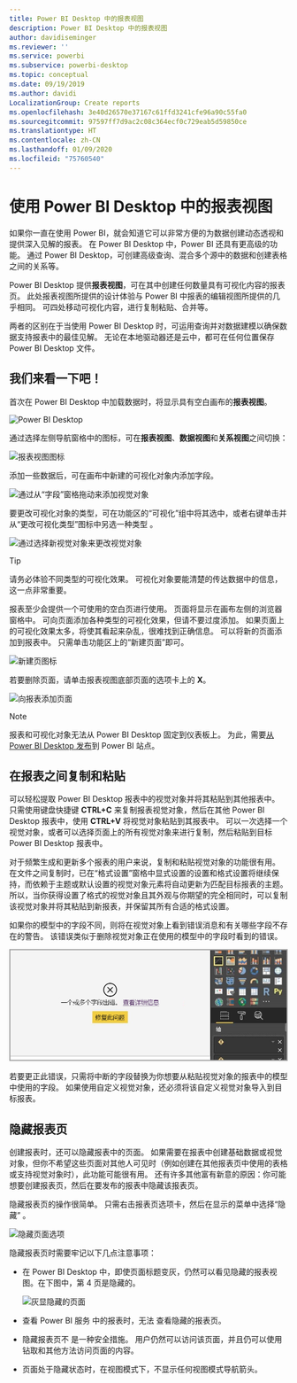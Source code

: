 ```yaml
---
title: Power BI Desktop 中的报表视图
description: Power BI Desktop 中的报表视图
author: davidiseminger
ms.reviewer: ''
ms.service: powerbi
ms.subservice: powerbi-desktop
ms.topic: conceptual
ms.date: 09/19/2019
ms.author: davidi
LocalizationGroup: Create reports
ms.openlocfilehash: 3e40d26570e37167c61ffd3241cfe96a90c55fa0
ms.sourcegitcommit: 97597ff7d9ac2c08c364ecf0c729eab5d59850ce
ms.translationtype: HT
ms.contentlocale: zh-CN
ms.lasthandoff: 01/09/2020
ms.locfileid: "75760540"
---
```

# <a name="work-with-report-view-in-power-bi-desktop"></a>使用 Power BI Desktop 中的报表视图
如果你一直在使用 Power BI，就会知道它可以非常方便的为数据创建动态透视和提供深入见解的报表。 在 Power BI Desktop 中，Power BI 还具有更高级的功能。 通过 Power BI Desktop，可创建高级查询、混合多个源中的数据和创建表格之间的关系等。

Power BI Desktop 提供**报表视图**，可在其中创建任何数量具有可视化内容的报表页。 此处报表视图所提供的设计体验与 Power BI 中报表的编辑视图所提供的几乎相同。 可四处移动可视化内容，进行复制粘贴、合并等。

两者的区别在于当使用 Power BI Desktop 时，可运用查询并对数据建模以确保数据支持报表中的最佳见解。 无论在本地驱动器还是云中，都可在任何位置保存 Power BI Desktop 文件。

## <a name="lets-take-a-look"></a>我们来看一下吧！
首次在 Power BI Desktop 中加载数据时，将显示具有空白画布的**报表视图**。

![Power BI Desktop](media/desktop-report-view/pbi_reportviewinpbidesigner_reportview.png)

通过选择左侧导航窗格中的图标，可在**报表视图**、**数据视图**和**关系视图**之间切换：

![报表视图图标](media/desktop-report-view/pbi_reportviewinpbidesigner_changeview.png)

添加一些数据后，可在画布中新建的可视化对象内添加字段。

![通过从“字段”窗格拖动来添加视觉对象](media/desktop-report-view/pbid_reportview_addvis.gif)

要更改可视化对象的类型，可在功能区的“可视化”组中将其选中，或者右键单击并从“更改可视化类型”图标中另选一种类型   。

![通过选择新视觉对象来更改视觉对象](media/desktop-report-view/pbid_reportview_changevis.gif)

> [!TIP]
> 请务必体验不同类型的可视化效果。 可视化对象要能清楚的传达数据中的信息，这一点非常重要。

报表至少会提供一个可使用的空白页进行使用。 页面将显示在画布左侧的浏览器窗格中。 可向页面添加各种类型的可视化效果，但请不要过度添加。 如果页面上的可视化效果太多，将使其看起来杂乱，很难找到正确信息。 可以将新的页面添加到报表中。 只需单击功能区上的“新建页面”即可。 

![新建页图标](media/desktop-report-view/pbidesignerreportviewnewpage.png)

若要删除页面，请单击报表视图底部页面的选项卡上的 **X**。

![向报表添加页面](media/desktop-report-view/pbi_reportviewinpbidesigner_deletepage.png)

> [!NOTE]
> 报表和可视化对象无法从 Power BI Desktop 固定到仪表板上。 为此，需要[从 Power BI Desktop 发布](desktop-upload-desktop-files.md)到 Power BI 站点。

## <a name="copy-and-paste-between-reports"></a>在报表之间复制和粘贴

可以轻松提取 Power BI Desktop 报表中的视觉对象并将其粘贴到其他报表中。 只需使用键盘快捷键 **CTRL+C** 来复制报表视觉对象，然后在其他 Power BI Desktop 报表中，使用 **CTRL+V** 将视觉对象粘贴到其报表中。 可以一次选择一个视觉对象，或者可以选择页面上的所有视觉对象来进行复制，然后粘贴到目标 Power BI Desktop 报表中。 

对于频繁生成和更新多个报表的用户来说，复制和粘贴视觉对象的功能很有用。 在文件之间复制时，已在“格式设置”窗格中显式设置的设置和格式设置将继续保持，而依赖于主题或默认设置的视觉对象元素将自动更新为匹配目标报表的主题。 所以，当你获得设置了格式的视觉对象且其外观与你期望的完全相同时，可以复制该视觉对象并将其粘贴到新报表，并保留其所有合适的格式设置。

如果你的模型中的字段不同，则将在视觉对象上看到错误消息和有关哪些字段不存在的警告。 该错误类似于删除视觉对象正在使用的模型中的字段时看到的错误。 

![复制/粘贴视觉对象出错 - 没有数据字段](media/desktop-report-view/report-view_07.png)

若要更正此错误，只需将中断的字段替换为你想要从粘贴视觉对象的报表中的模型中使用的字段。 如果使用自定义视觉对象，还必须将该自定义视觉对象导入到目标报表。




## <a name="hide-report-pages"></a>隐藏报表页

创建报表时，还可以隐藏报表中的页面。 如果需要在报表中创建基础数据或视觉对象，但你不希望这些页面对其他人可见时（例如创建在其他报表页中使用的表格或支持视觉对象时），此功能可能很有用。 还有许多其他富有新意的原因：你可能想要创建报表页，然后在要发布的报表中隐藏该报表页。 

隐藏报表页的操作很简单。 只需右击报表页选项卡，然后在显示的菜单中选择“隐藏”  。

![隐藏页面选项](media/desktop-report-view/report-view_05.png)

隐藏报表页时需要牢记以下几点注意事项：

* 在 Power BI Desktop  中，即使页面标题变灰，仍然可以看见隐藏的报表视图。在下图中，第 4 页是隐藏的。

    ![灰显隐藏的页面](media/desktop-report-view/report-view_06.png)

* 查看 Power BI 服务  中的报表时，无法  查看隐藏的报表页。

* 隐藏报表页不  是一种安全措施。 用户仍然可以访问该页面，并且仍可以使用钻取和其他方法访问页面的内容。

* 页面处于隐藏状态时，在视图模式下，不显示任何视图模式导航箭头。

